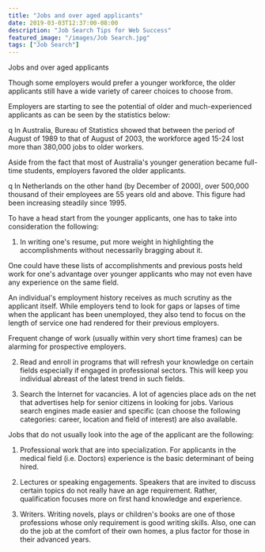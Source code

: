 ```yaml
---
title: "Jobs and over aged applicants"
date: 2019-03-03T12:37:00-08:00
description: "Job Search Tips for Web Success"
featured_image: "/images/Job Search.jpg"
tags: ["Job Search"]
---
```


Jobs and over aged applicants


Though some employers would prefer a younger workforce, the older applicants still have a wide variety of career choices to choose from.  

Employers are starting to see the potential of older and much-experienced applicants as can be seen by the statistics below:

q In Australia, Bureau of Statistics showed that between the period of August of 1989 to that of August of 2003, the workforce aged 15-24 lost more than 380,000 jobs to older workers.

Aside from the fact that most of Australia's younger generation became full-time students, employers favored the older applicants.

q In Netherlands on the other hand (by December of 2000), over 500,000 thousand of their employees are 55 years old and above.  This figure had been increasing steadily since 1995.

To have a head start from the younger applicants, one has to take into consideration the following:

1. In writing one's resume, put more weight in highlighting the accomplishments without necessarily bragging about it.

One could have these lists of accomplishments and previous posts held work for one's advantage over younger applicants who may not even have any experience on the same field.

An individual's employment history receives as much scrutiny as the applicant itself.  While employers tend to look for gaps or lapses of time when the applicant has been unemployed, they also tend to focus on the length of service one had rendered for their previous employers.

Frequent change of work (usually within very short time frames) can be alarming for prospective employers.

2. Read and enroll in programs that will refresh your knowledge on certain fields especially if engaged in professional sectors.  This will keep you individual abreast of the latest trend in such fields.

3. Search the Internet for vacancies.  A lot of agencies place ads on the net that advertises help for senior citizens in looking for jobs.  Various search engines made easier and specific (can choose the following categories: career, location and field of interest) are also available.

Jobs that do not usually look into the age of the applicant are the following:

1. Professional work that are into specialization.  For applicants in the medical field (i.e. Doctors) experience is the basic determinant of being hired.

2. Lectures or speaking engagements.  Speakers that are invited to discuss certain topics do not really have an age requirement.  Rather, qualification focuses more on first hand knowledge and experience.

3. Writers.  Writing novels, plays or children's books are one of those professions whose only requirement is good writing skills.  Also, one can do the job at the comfort of their own homes, a plus factor for those in their advanced years.

